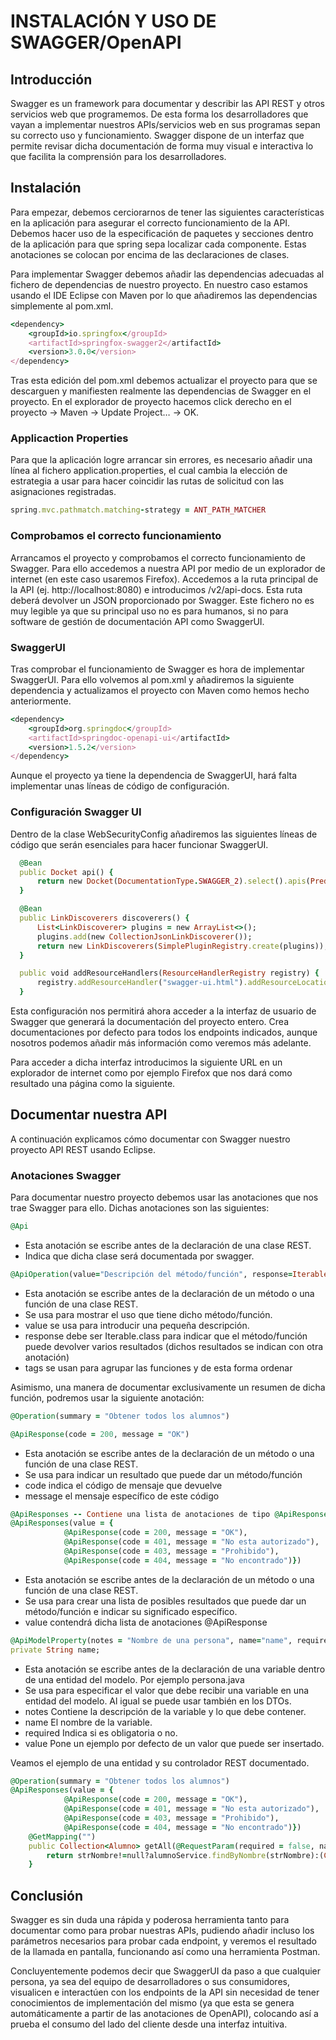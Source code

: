 # INSTALACIÓN Y USO DE SWAGGER/OpenAPI

## Introducción
Swagger es un framework para documentar y describir las API REST y otros servicios web que programemos. De esta forma los desarrolladores que vayan a implementar nuestros APIs/servicios web en sus programas sepan su correcto uso y funcionamiento. Swagger dispone de un interfaz que permite revisar dicha documentación de forma muy visual e interactiva lo que facilita la comprensión para los desarrolladores.

## Instalación
Para empezar, debemos cerciorarnos de tener las siguientes características en la aplicación para asegurar el correcto funcionamiento de la API. Debemos hacer uso de la especificación de paquetes y secciones dentro de la aplicación para que spring sepa localizar cada componente. Estas anotaciones se colocan por encima de las declaraciones de clases.

Para implementar Swagger debemos añadir las dependencias adecuadas al fichero de dependencias de nuestro proyecto. En nuestro caso estamos usando el IDE Eclipse con Maven por lo que añadiremos las dependencias simplemente al pom.xml.
```ruby
<dependency>
    <groupId>io.springfox</groupId>
    <artifactId>springfox-swagger2</artifactId>
    <version>3.0.0</version>
</dependency>
```
Tras esta edición del pom.xml debemos actualizar el proyecto para que se descarguen y manifiesten realmente las dependencias de Swagger en el proyecto. En el explorador de proyecto hacemos click derecho en el proyecto → Maven → Update Project… → OK.

### Applicaction Properties
Para que la aplicación logre arrancar sin errores, es necesario añadir una línea al fichero application.properties, el cual cambia la elección de estrategia a usar para hacer coincidir las rutas de solicitud con las asignaciones registradas.
```ruby
spring.mvc.pathmatch.matching-strategy = ANT_PATH_MATCHER
```

### Comprobamos el correcto funcionamiento
Arrancamos el proyecto y comprobamos el correcto funcionamiento de Swagger. Para ello accedemos a nuestra API por medio de un explorador de internet (en este caso usaremos Firefox). Accedemos a la ruta principal de la API (ej. http://localhost:8080) e introducimos /v2/api-docs. Esta ruta deberá devolver un JSON proporcionado por Swagger. Este fichero no es muy legible ya que su principal uso no es para humanos, si no para software de gestión de documentación API como SwaggerUI.

### SwaggerUI
Tras comprobar el funcionamiento de Swagger es hora de implementar SwaggerUI. Para ello volvemos al pom.xml y añadiremos la siguiente dependencia y actualizamos el proyecto con Maven como hemos hecho anteriormente.
```ruby
<dependency>
    <groupId>org.springdoc</groupId>
    <artifactId>springdoc-openapi-ui</artifactId>
    <version>1.5.2</version>
</dependency>
```
Aunque el proyecto ya tiene la dependencia de SwaggerUI, hará falta implementar unas líneas de código de configuración.

### Configuración Swagger UI
  Dentro de la clase WebSecurityConfig añadiremos las siguientes líneas de código que serán esenciales para hacer funcionar SwaggerUI.

```ruby
  @Bean
  public Docket api() {
      return new Docket(DocumentationType.SWAGGER_2).select().apis(Predicates.not(RequestHandlerSelectors.basePackage("com.example.mainpackage"))).build();
  }

  @Bean
  public LinkDiscoverers discoverers() {
      List<LinkDiscoverer> plugins = new ArrayList<>();
      plugins.add(new CollectionJsonLinkDiscoverer());
      return new LinkDiscoverers(SimplePluginRegistry.create(plugins));
  }

  public void addResourceHandlers(ResourceHandlerRegistry registry) {      
      registry.addResourceHandler("swagger-ui.html").addResourceLocations("classpath:/META-INF/resources/");
  }
```
  Esta configuración nos permitirá ahora acceder a la interfaz de usuario de Swagger que generará la documentación del proyecto entero. Crea documentaciones por defecto para todos los endpoints indicados, aunque nosotros podemos añadir más información como veremos más adelante.

  Para acceder a dicha interfaz introducimos la siguiente URL en un explorador de internet como por ejemplo Firefox que nos dará como resultado una página como la siguiente.
  
## Documentar nuestra API
A continuación explicamos cómo documentar con Swagger nuestro proyecto API REST usando Eclipse.
### Anotaciones Swagger
Para documentar nuestro proyecto debemos usar las anotaciones que nos trae Swagger para ello. Dichas anotaciones son las siguientes:
```ruby
@Api
```
* Esta anotación se escribe antes de la declaración de una clase REST.
* Indica que dicha clase será documentada por swagger.
```ruby
@ApiOperation(value="Descripción del método/función", response=Iterable.class, tags="tags que queremos añadir")
```
* Esta anotación se escribe antes de la declaración de un método o una función de una clase REST.
* Se usa para mostrar el uso que tiene dicho método/función.
* value se usa para introducir una pequeña descripción.
* response debe ser Iterable.class para indicar que el método/función puede devolver varios resultados (dichos resultados se indican con otra anotación)
* tags se usan para agrupar las funciones y de esta forma ordenar

Asimismo, una manera de documentar exclusivamente un resumen de dicha función, podremos usar la siguiente anotación:
```ruby
@Operation(summary = "Obtener todos los alumnos")
```

```ruby
@ApiResponse(code = 200, message = "OK")
```
* Esta anotación se escribe antes de la declaración de un método o una función de una clase REST.
* Se usa para indicar un resultado que puede dar un método/función
* code indica el código de mensaje que devuelve
* message el mensaje específico de este código

```ruby
@ApiResponses -- Contiene una lista de anotaciones de tipo @ApiResponse
@ApiResponses(value = {
            @ApiResponse(code = 200, message = "OK"),
            @ApiResponse(code = 401, message = "No esta autorizado"),
            @ApiResponse(code = 403, message = "Prohibido"),
            @ApiResponse(code = 404, message = "No encontrado")})
```
* Esta anotación se escribe antes de la declaración de un método o una función de una clase REST.
* Se usa para crear una lista de posibles resultados que puede dar un método/función e indicar su significado específico.
* value contendrá dicha lista de anotaciones @ApiResponse

```ruby
@ApiModelProperty(notes = "Nombre de una persona", name="name", required=true, value="Jon")
private String name;
```
* Esta anotación se escribe antes de la declaración de una variable dentro de una entidad del modelo. Por ejemplo persona.java
* Se usa para especificar el valor que debe recibir una variable en una entidad del modelo. Al igual se puede usar también en los DTOs.
* notes Contiene la descripción de la variable y lo que debe contener.
* name El nombre de la variable.
* required Indica si es obligatoria o no.
* value Pone un ejemplo por defecto de un valor que puede ser insertado.

Veamos el ejemplo de una entidad y su controlador REST documentado.
```ruby
@Operation(summary = "Obtener todos los alumnos")
@ApiResponses(value = {
            @ApiResponse(code = 200, message = "OK"),
            @ApiResponse(code = 401, message = "No esta autorizado"),
            @ApiResponse(code = 403, message = "Prohibido"),
            @ApiResponse(code = 404, message = "No encontrado")})
    @GetMapping("")
    public Collection<Alumno> getAll(@RequestParam(required = false, name = "nombre") String strNombre) {
        return strNombre!=null?alumnoService.findByNombre(strNombre):(Collection<Alumno>) alumnoService.findAll();
    }

```

## Conclusión

Swagger es sin duda una rápida y poderosa herramienta tanto para documentar como para probar nuestras APIs, pudiendo añadir incluso los parámetros necesarios para probar cada endpoint, y veremos el resultado de la llamada en pantalla, funcionando así como una herramienta Postman.

Concluyentemente podemos decir que SwaggerUI da paso a que cualquier persona, ya sea del equipo de desarrolladores o sus consumidores, visualicen e interactúen con los endpoints de la API sin necesidad de tener conocimientos de implementación del mismo (ya que esta se genera automáticamente a partir de las anotaciones de OpenAPI), colocando así a prueba el consumo del lado del cliente desde una interfaz intuitiva.
